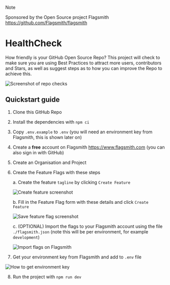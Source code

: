 > [!NOTE]
> Sponsored by the Open Source project Flagsmith https://github.com/Flagsmith/flagsmith

# HealthCheck

How friendly is your GitHub Open Source Repo? This project will check to make sure you are using Best Practices to attract more users, contributors and Stars, as well as suggest steps as to how you can improve the Repo to achieve this.

![Screenshot of repo checks](https://github.com/EddieHubCommunity/HealthCheck/assets/624760/c0141419-807f-4b3c-a548-d6e8e0e7aebf)

## Quickstart guide

1. Clone this GitHub Repo
2. Install the dependencies with `npm ci`
3. Copy `.env.example` to `.env` (you will need an environment key from Flagsmith, this is shown later on)
4. Create a **free** account on Flagsmith https://www.flagsmith.com (you can also sign in with GitHub)
5. Create an Organisation and Project
6. Create the Feature Flags with these steps

   a. Create the feature `tagline` by clicking `Create Feature`

   ![Create feature screenshot](https://github.com/EddieHubCommunity/HealthCheck/assets/624760/20bcf62c-a4be-487c-80ee-f5d39bcafde6)

   b. Fill in the Feature Flag form with these details and click `Create Feature`

   ![Save feature flag screenshot](https://github.com/EddieHubCommunity/HealthCheck/assets/624760/f0399aae-2b2f-4e47-83e2-9d3d21797a42)

   c. (OPTIONAL) Import the flags to your Flagsmith account using the file `./flagsmith.json` (note this will be per environment, for example `development`)

   ![Import flags on Flagsmith](https://github.com/EddieHubCommunity/HealthCheck/assets/624760/f45351af-2013-4928-826a-c9dad33038a4)

7. Get your environment key from Flagsmith and add to `.env` file

![How to get environment key](https://github.com/EddieHubCommunity/HealthCheck/assets/624760/0fb56934-2d27-486a-9859-365672771407)

8. Run the project with `npm run dev`
